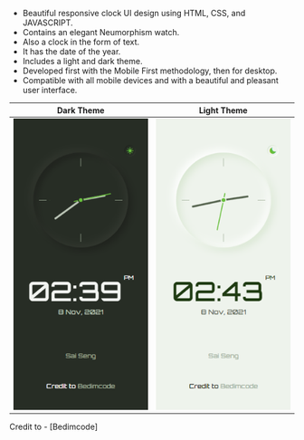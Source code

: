 

- Beautiful responsive clock UI design using HTML, CSS, and JAVASCRIPT.
- Contains an elegant Neumorphism watch.
- Also a clock in the form of text.
- It has the date of the year.
- Includes a light and dark theme.
- Developed first with the Mobile First methodology, then for desktop.
- Compatible with all mobile devices and with a beautiful and pleasant user interface.



Dark Theme                 |  Light Theme
:-------------------------:|:-------------------------:
![](/preview1.png)  |  ![](/preview2.png)

Credit to - [Bedimcode]
